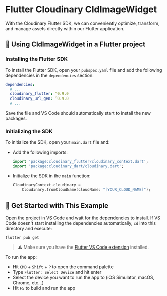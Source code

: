 # Flutter Cloudinary CldImageWidget

With the Cloudinary Flutter SDK, we can conveniently optimize, transform, and manage assets directly within our Flutter application.

## 🧰 Using CldImageWidget in a Flutter project

### Installing the Flutter SDK

To install the Flutter SDK, open your `pubspec.yaml` file and add the following dependencies in the `dependencies` section:

```yaml
dependencies:
  # ...
  cloudinary_flutter: ^0.9.0
  cloudinary_url_gen: ^0.9.0
  # ...
```

Save the file and VS Code should automatically start to install the new packages.

### Initializing the SDK

To initialize the SDK, open your `main.dart` file and:

- Add the following imports:
  ```dart
  import 'package:cloudinary_flutter/cloudinary_context.dart';
  import 'package:cloudinary_dart/cloudinary.dart';
  ```
- Initialize the SDK in the `main` function:
  ```dart
  CloudinaryContext.cloudinary =
      Cloudinary.fromCloudName(cloudName: "[YOUR_CLOUD_NAME]");
  ```

## 🚀 Get Started with This Example

Open the project in VS Code and wait for the dependencies to install. If VS Code doesn't start installing the dependencies automatically, `cd` into this directory and execute:

```
flutter pub get
```

> ⚠️ Make sure you have the [Flutter VS Code extension](https://marketplace.visualstudio.com/items?itemName=Dart-Code.flutter) installed.

To run the app:

- Hit `CMD` + `Shift` + `P` to open the command palette
- Type `Flutter: Select Device` and hit enter
- Select the device you want to run the app to (iOS Simulator, macOS, Chrome, etc...)
- Hit `F5` to build and run the app
